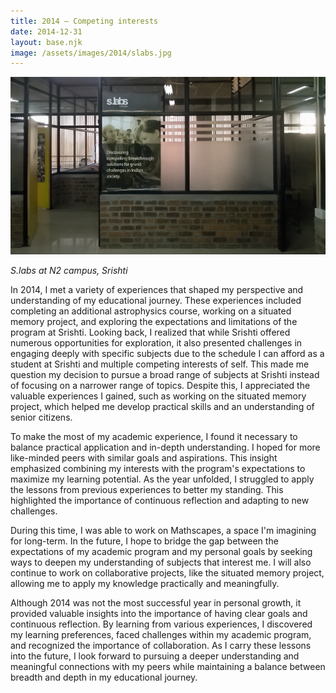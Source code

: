 ```yaml
---
title: 2014 — Competing interests
date: 2014-12-31
layout: base.njk
image: /assets/images/2014/slabs.jpg
--- 
```


<img class="aspect-ratio-3-2" src="/assets/images/2014/slabs.jpg"/>

_S.labs at N2 campus, Srishti_

In 2014, I met a variety of experiences that shaped my perspective and understanding of my educational journey. These experiences included completing an additional astrophysics course, working on a situated memory project, and exploring the expectations and limitations of the program at Srishti. Looking back, I realized that while Srishti offered numerous opportunities for exploration, it also presented challenges in engaging deeply with specific subjects due to the schedule I can afford as a student at Srishti and multiple competing interests of self. This made me question my decision to pursue a broad range of subjects at Srishti instead of focusing on a narrower range of topics. Despite this, I appreciated the valuable experiences I gained, such as working on the situated memory project, which helped me develop practical skills and an understanding of senior citizens.

To make the most of my academic experience, I found it necessary to balance practical application and in-depth understanding. I hoped for more like-minded peers with similar goals and aspirations. This insight emphasized combining my interests with the program's expectations to maximize my learning potential. As the year unfolded, I struggled to apply the lessons from previous experiences to better my standing. This highlighted the importance of continuous reflection and adapting to new challenges.

During this time, I was able to work on Mathscapes, a space I'm imagining for long-term. In the future, I hope to bridge the gap between the expectations of my academic program and my personal goals by seeking ways to deepen my understanding of subjects that interest me. I will also continue to work on collaborative projects, like the situated memory project, allowing me to apply my knowledge practically and meaningfully.

Although 2014 was not the most successful year in personal growth, it provided valuable insights into the importance of having clear goals and continuous reflection. By learning from various experiences, I discovered my learning preferences, faced challenges within my academic program, and recognized the importance of collaboration. As I carry these lessons into the future, I look forward to pursuing a deeper understanding and meaningful connections with my peers while maintaining a balance between breadth and depth in my educational journey.